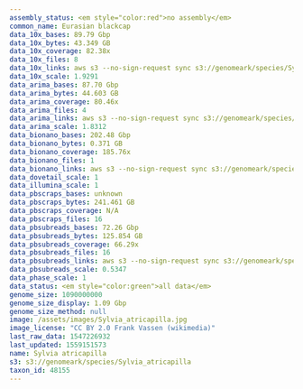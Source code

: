 ```yaml
---
assembly_status: <em style="color:red">no assembly</em>
common_name: Eurasian blackcap
data_10x_bases: 89.79 Gbp
data_10x_bytes: 43.349 GB
data_10x_coverage: 82.38x
data_10x_files: 8
data_10x_links: aws s3 --no-sign-request sync s3://genomeark/species/Sylvia_atricapilla/bSylAtr1/genomic_data/10x/ .<br>
data_10x_scale: 1.9291
data_arima_bases: 87.70 Gbp
data_arima_bytes: 44.603 GB
data_arima_coverage: 80.46x
data_arima_files: 4
data_arima_links: aws s3 --no-sign-request sync s3://genomeark/species/Sylvia_atricapilla/bSylAtr1/genomic_data/arima/ .<br>
data_arima_scale: 1.8312
data_bionano_bases: 202.48 Gbp
data_bionano_bytes: 0.371 GB
data_bionano_coverage: 185.76x
data_bionano_files: 1
data_bionano_links: aws s3 --no-sign-request sync s3://genomeark/species/Sylvia_atricapilla/bSylAtr1/genomic_data/bionano/ .<br>
data_dovetail_scale: 1
data_illumina_scale: 1
data_pbscraps_bases: unknown
data_pbscraps_bytes: 241.461 GB
data_pbscraps_coverage: N/A
data_pbscraps_files: 16
data_pbsubreads_bases: 72.26 Gbp
data_pbsubreads_bytes: 125.854 GB
data_pbsubreads_coverage: 66.29x
data_pbsubreads_files: 16
data_pbsubreads_links: aws s3 --no-sign-request sync s3://genomeark/species/Sylvia_atricapilla/bSylAtr1/genomic_data/pacbio/ . --exclude "*scraps.bam*"<br>
data_pbsubreads_scale: 0.5347
data_phase_scale: 1
data_status: <em style="color:green">all data</em>
genome_size: 1090000000
genome_size_display: 1.09 Gbp
genome_size_method: null
image: /assets/images/Sylvia_atricapilla.jpg
image_license: "CC BY 2.0 Frank Vassen (wikimedia)"
last_raw_data: 1547226932
last_updated: 1559151573
name: Sylvia atricapilla
s3: s3://genomeark/species/Sylvia_atricapilla
taxon_id: 48155
---
```


